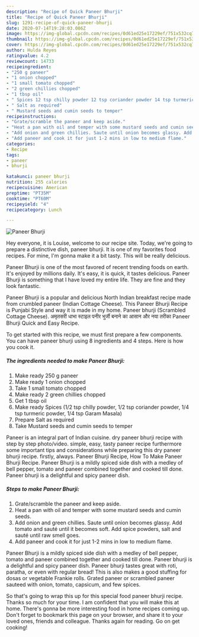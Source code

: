 ```yaml
---
description: "Recipe of Quick Paneer Bhurji"
title: "Recipe of Quick Paneer Bhurji"
slug: 1291-recipe-of-quick-paneer-bhurji
date: 2020-07-14T19:28:03.086Z
image: https://img-global.cpcdn.com/recipes/0d61ed25e17229ef/751x532cq70/paneer-bhurji-recipe-main-photo.jpg
thumbnail: https://img-global.cpcdn.com/recipes/0d61ed25e17229ef/751x532cq70/paneer-bhurji-recipe-main-photo.jpg
cover: https://img-global.cpcdn.com/recipes/0d61ed25e17229ef/751x532cq70/paneer-bhurji-recipe-main-photo.jpg
author: Hulda Reyes
ratingvalue: 4.2
reviewcount: 14733
recipeingredient:
- "250 g paneer"
- "1 onion chopped"
- "1 small tomato chopped"
- "2 green chillies chopped"
- "1 tbsp oil"
- " Spices 12 tsp chilly powder 12 tsp coriander powder 14 tsp turmeric powder 14 tsp Garam Masala"
- " Salt as required"
- " Mustard seeds and cumin seeds to temper"
recipeinstructions:
- "Grate/scramble the paneer and keep aside."
- "Heat a pan with oil and temper with some mustard seeds and cumin seeds."
- "Add onion and green chillies. Saute until onion becomes glassy. Add tomato and sauté until it becomes soft. Add spice powders, salt and sauté until raw smell goes."
- "Add paneer and cook it for just 1-2 mins in low to medium flame."
categories:
- Recipe
tags:
- paneer
- bhurji

katakunci: paneer bhurji 
nutrition: 255 calories
recipecuisine: American
preptime: "PT35M"
cooktime: "PT60M"
recipeyield: "4"
recipecategory: Lunch

---
```



![Paneer Bhurji](https://img-global.cpcdn.com/recipes/0d61ed25e17229ef/751x532cq70/paneer-bhurji-recipe-main-photo.jpg)

Hey everyone, it is Louise, welcome to our recipe site. Today, we're going to prepare a distinctive dish, paneer bhurji. It is one of my favorites food recipes. For mine, I'm gonna make it a bit tasty. This will be really delicious.

Paneer Bhurji is one of the most favored of recent trending foods on earth. It's enjoyed by millions daily. It's easy, it is quick, it tastes delicious. Paneer Bhurji is something that I have loved my entire life. They are fine and they look fantastic.

Paneer Bhurji is a popular and delicious North Indian breakfast recipe made from crumbled paneer (Indian Cottage Cheese). This Paneer Bhurji Recipe is Punjabi Style and way it is made in my home. Paneer bhurji (Scrambled Cottage Cheese). अमृतसरी धाभा स्टाइल पनीर भुर्जी बनाने का आसान और नया तरीका Paneer Bhurji Quick and Easy Recipe.


To get started with this recipe, we must first prepare a few components. You can have paneer bhurji using 8 ingredients and 4 steps. Here is how you cook it.

<!--inarticleads1-->

##### The ingredients needed to make Paneer Bhurji:

1. Make ready 250 g paneer
1. Make ready 1 onion chopped
1. Take 1 small tomato chopped
1. Make ready 2 green chillies chopped
1. Get 1 tbsp oil
1. Make ready  Spices (1/2 tsp chilly powder, 1/2 tsp coriander powder, 1/4 tsp turmeric powder, 1/4 tsp Garam Masala)
1. Prepare  Salt as required
1. Take  Mustard seeds and cumin seeds to temper


Paneer is an integral part of Indian cuisine. dry paneer bhurji recipe with step by step photo/video. simple, easy, tasty paneer recipe furthermore some important tips and considerations while preparing this dry paneer bhurji recipe. firstly, always. Paneer Bhurji Recipe, How To Make Paneer Bhurji Recipe. Paneer Bhurji is a mildly spiced side dish with a medley of bell pepper, tomato and paneer combined together and cooked till done. Paneer bhurji is a delightful and spicy paneer dish. 

<!--inarticleads2-->

##### Steps to make Paneer Bhurji:

1. Grate/scramble the paneer and keep aside.
1. Heat a pan with oil and temper with some mustard seeds and cumin seeds.
1. Add onion and green chillies. Saute until onion becomes glassy. Add tomato and sauté until it becomes soft. Add spice powders, salt and sauté until raw smell goes.
1. Add paneer and cook it for just 1-2 mins in low to medium flame.


Paneer Bhurji is a mildly spiced side dish with a medley of bell pepper, tomato and paneer combined together and cooked till done. Paneer bhurji is a delightful and spicy paneer dish. Paneer bhurji tastes great with roti, paratha, or even with regular bread! This is also makes a good stuffing for dosas or vegetable Frankie rolls. Grated paneer or scrambled paneer sauteed with onion, tomato, capsicum, and few spices. 

So that's going to wrap this up for this special food paneer bhurji recipe. Thanks so much for your time. I am confident that you will make this at home. There's gonna be more interesting food in home recipes coming up. Don't forget to bookmark this page on your browser, and share it to your loved ones, friends and colleague. Thanks again for reading. Go on get cooking!
